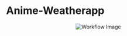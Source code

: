 # Anime-Weatherapp

<p align="center">
  <img src="https://github.com/user-attachments/assets/79dafd5f-9264-471c-b15d-c0b1ea660f04" alt="Workflow Image">
</p>
